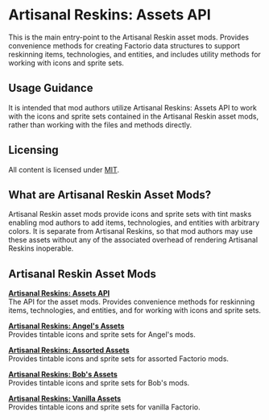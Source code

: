 # Artisanal Reskins: Assets API
This is the main entry-point to the Artisanal Reskin asset mods. Provides convenience methods for creating Factorio data structures to support reskinning items, technologies, and entities, and includes utility methods for working with icons and sprite sets.

## Usage Guidance
It is intended that mod authors utilize Artisanal Reskins: Assets API to work with the icons and sprite sets contained in the Artisanal Reskin asset mods, rather than working with the files and methods directly.

## Licensing
All content is licensed under [MIT](https://opensource.org/licenses/MIT).

## What are Artisanal Reskin Asset Mods?
Artisanal Reskin asset mods provide icons and sprite sets with tint masks enabling mod authors to add items, technologies, and entities with arbitrary colors. It is separate from Artisanal Reskins, so that mod authors may use these assets without any of the associated overhead of rendering Artisanal Reskins inoperable.

## Artisanal Reskin Asset Mods
**[Artisanal Reskins: Assets API](http://www.github.com/kirazy/ar-assets-api)**  
The API for the asset mods. Provides convenience methods for reskinning items, technologies, and entities, and for working with icons and sprite sets.

**[Artisanal Reskins: Angel's Assets](http://www.github.com/kirazy/ar-assets-angels)**  
Provides tintable icons and sprite sets for Angel's mods.

**[Artisanal Reskins: Assorted Assets](http://www.github.com/kirazy/ar-assets-assorted)**  
Provides tintable icons and sprite sets for assorted Factorio mods.

**[Artisanal Reskins: Bob's Assets](http://www.github.com/kirazy/ar-assets-bobs)**  
Provides tintable icons and sprite sets for Bob's mods.

**[Artisanal Reskins: Vanilla Assets](http://www.github.com/kirazy/ar-assets-base)**  
Provides tintable icons and sprite sets for vanilla Factorio.
